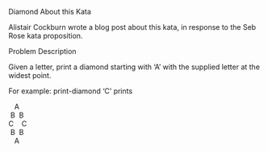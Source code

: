 ﻿Diamond
About this Kata

Alistair Cockburn wrote a blog post about this kata, in response to the Seb Rose kata proposition.

Problem Description

Given a letter, print a diamond starting with ‘A’ with the supplied letter at the widest point.

For example: print-diamond ‘C’ prints

&nbsp;&nbsp;&nbsp;A\
&nbsp;B&nbsp;&nbsp;B\
C&nbsp;&nbsp;&nbsp;&nbsp;C\
&nbsp;B&nbsp;&nbsp;B\
&nbsp;&nbsp;&nbsp;A